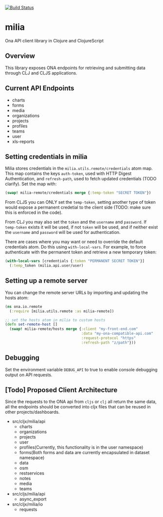 [![Build Status](https://travis-ci.org/onaio/milia.svg?branch=master)](https://travis-ci.org/onaio/milia)

# milia
Ona API client library in Clojure and ClojureScript

## Overview
This library exposes ONA endpoints for retrieving and submitting data through CLJ and CLJS applications.

## Current API Endpoints
* charts
* forms
* media
* organizations
* projects
* profiles
* teams
* user
* xls-reports

## Setting credentials in milia

Milia stores credentials in the `milia.utils.remote/credentials` atom map. This map contains the keys `auth-token`, used with HTTP Digest Authentication, and `refresh-path`, used to fetch updated credentials (TODO clarify). Set the map with:

```clojure
(swap! milia-remote/credentials merge {:temp-token "SECRET TOKEN"})
```

From CLJS you can ONLY set the `temp-token`, setting another type of token would expose a permanent credetial to the client side (TODO: make sure this is enforced in the code).

From CLJ you may also set the `token` and the `username` and `password`. If `temp-token` exists it will be used, if not `token` will be used, and if neither exist the `username` and `password` will be used for authentication.

There are cases where you may want or need to override the default credentials atom. Do this using `with-local-vars`. For example, to force authenticate with the permanent token and retrieve a new temporary token:

```clojure
(with-local-vars [credentials {:token "PERMANENT SECRET TOKEN"}]
  (:temp_token (milia.api.user/user)
```

## Setting up a remote server
You can change the remote server URLs by importing and updating the hosts atom:

```clojure
(ns ona.io.remote
  (:require [milia.utils.remote :as milia-remote])

;; set the hosts atom in milia to custom hosts
(defn set-remote-host [] 
  (swap! milia-remote/hosts merge {:client "my-front-end.com"
                                   :data "my-ona-compatible-api.com"
                                   :request-protocol "https"
                                   :refresh-path "z/path"}))
```

## Debugging

Set the environment variable `DEBUG_API` to true to enable console debugging output on API requests.

## [Todo] Proposed Client Architecture
Since the requests to the ONA api from `cljs` or `clj` all return the same data, all the endpoints should be converted into cljx files that can be reused in other projects/dashboards.

* src/cljx/milia/api
    * charts
    * organizations
    * projects
    * user
    * profiles(Currently, this functionality is in the user namespace)
    * forms(Both forms and data are currently encapsulated in dataset namespace)
    * data
    * osm
    * restservices
    * notes
    * media
    * teams
* src/cljs/milia/api
    * async_export
* src/cljx/milia/io
    * requests
